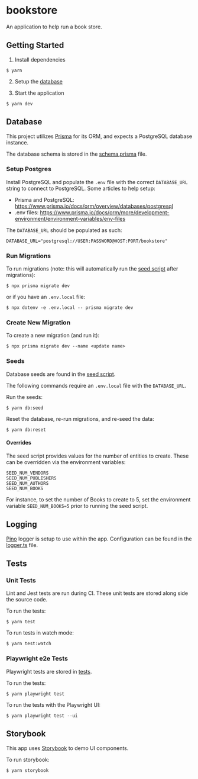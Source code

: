 # bookstore

An application to help run a book store.

## Getting Started

1. Install dependencies

```
$ yarn
```

2. Setup the [database](#database)

3. Start the application

```
$ yarn dev
```

## Database

This project utilizes [Prisma](https://www.prisma.io/) for its ORM, and expects a PostgreSQL database instance.

The database schema is stored in the [schema.prisma](prisma/schema.prisma) file.

### Setup Postgres

Install PostgreSQL and populate the `.env` file with the correct `DATABASE_URL` string to connect to PostgreSQL. Some articles to help setup:

- Prisma and PostgreSQL: https://www.prisma.io/docs/orm/overview/databases/postgresql
- .env files: https://www.prisma.io/docs/orm/more/development-environment/environment-variables/env-files

The `DATABASE_URL` should be populated as such:

```
DATABASE_URL="postgresql://USER:PASSWORD@HOST:PORT/bookstore"
```

### Run Migrations

To run migrations (note: this will automatically run the [seed script](prisma/seed.ts) after migrations):

```
$ npx prisma migrate dev
```

or if you have an `.env.local` file:

```
$ npx dotenv -e .env.local -- prisma migrate dev
```

### Create New Migration

To create a new migration (and run it):

```
$ npx prisma migrate dev --name <update name>
```

### Seeds

Database seeds are found in the [seed script](prisma/seed.ts).

The following commands require an `.env.local` file with the `DATABASE_URL`.

Run the seeds:

```
$ yarn db:seed
```

Reset the database, re-run migrations, and re-seed the data:

```
$ yarn db:reset
```

#### Overrides

The seed script provides values for the number of entities to create. These can be overridden via the environment variables:

```
SEED_NUM_VENDORS
SEED_NUM_PUBLISHERS
SEED_NUM_AUTHORS
SEED_NUM_BOOKS
```

For instance, to set the number of Books to create to 5, set the environment variable `SEED_NUM_BOOKS=5` prior to running the seed script.

## Logging

[Pino](https://github.com/pinojs/pino) logger is setup to use within the app. Configuration can be found in the [logger.ts](src/lib/logger.ts) file.

## Tests

### Unit Tests

Lint and Jest tests are run during CI. These unit tests are stored along side the source code.

To run the tests:

```
$ yarn test
```

To run tests in watch mode:

```
$ yarn test:watch
```

### Playwright e2e Tests

Playwright tests are stored in [tests](tests/).

To run the tests:

```
$ yarn playwright test
```

To run the tests with the Playwright UI:

```
$ yarn playwright test --ui
```

## Storybook

This app uses [Storybook](https://storybook.js.org/) to demo UI components.

To run storybook:

```
$ yarn storybook
```
